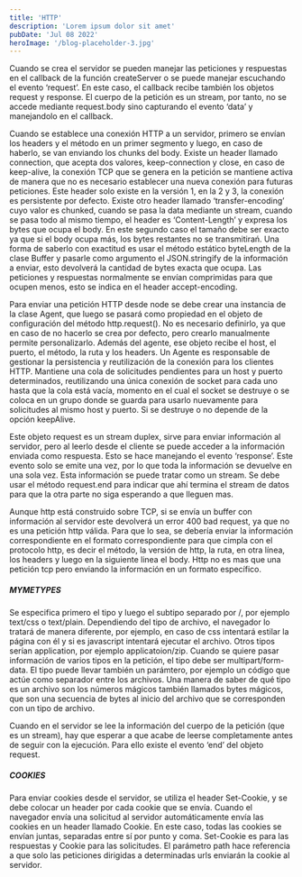 ```yaml
---
title: 'HTTP'
description: 'Lorem ipsum dolor sit amet'
pubDate: 'Jul 08 2022'
heroImage: '/blog-placeholder-3.jpg'
---
```


Cuando se crea el servidor se pueden manejar las peticiones y respuestas en el callback de la función createServer o se puede manejar escuchando el evento ‘request’. En este caso, el callback recibe también los objetos request y response. El cuerpo de la petición es un stream, por tanto, no se accede mediante request.body sino capturando el evento ‘data’ y manejandolo en el callback.

Cuando se establece una conexión HTTP a un servidor, primero se envían los headers y el método en un primer segmento y luego, en caso de haberlo, se van enviando los chunks del body. Existe un header llamado connection, que acepta dos valores, keep-connection y close, en caso de keep-alive, la conexión TCP que se genera en la petición se mantiene activa de manera que no es necesario establecer una nueva conexión para futuras peticiones. Este header solo existe en la versión 1, en la 2 y 3, la conexión es persistente por defecto. Existe otro header llamado ‘transfer-encoding’ cuyo valor es chunked, cuando se pasa la data mediante un stream, cuando se pasa todo al mismo tiempo, el header es ‘Content-Length’ y expresa los bytes que ocupa el body. En este segundo caso el tamaño debe ser exacto ya que si el body ocupa más, los bytes restantes no se transmitirań. Una forma de saberlo con exactitud es usar el método estático byteLength de la clase Buffer y pasarle como argumento el JSON.stringify de la información a enviar, esto devolverá la cantidad de bytes exacta que ocupa. Las peticiones y respuestas normalmente se envían comprimidas para que ocupen menos, esto se indica en el header accept-encoding.

Para enviar una petición HTTP desde node se debe crear una instancia de la clase Agent, que luego se pasará como propiedad en el objeto de configuración del método http.request(). No es necesario definirlo, ya que en caso de no hacerlo se crea por defecto, pero crearlo manualmente permite personalizarlo. Además del agente, ese objeto recibe el host, el puerto, el método, la ruta y los headers. Un Agente es responsable de gestionar la persistencia y reutilización de la conexión para los clientes HTTP. Mantiene una cola de solicitudes pendientes para un host y puerto determinados, reutilizando una única conexión de socket para cada uno hasta que la cola está vacía, momento en el cual el socket se destruye o se coloca en un grupo donde se guarda para usarlo nuevamente para solicitudes al mismo host y puerto. Si se destruye o no depende de la opción keepAlive.

Este objeto request es un stream duplex, sirve para enviar información al servidor, pero al leerlo desde el cliente se puede acceder a la información enviada como respuesta. Esto se hace manejando el evento ‘response’. Este evento solo se emite una vez, por lo que toda la información se devuelve en una sola vez. Esta información se puede tratar como un stream. Se debe usar el método request.end para indicar que ahí termina el stream de datos para que la otra parte no siga esperando a que lleguen mas.

Aunque http está construido sobre TCP, si se envía un buffer con información al servidor este devolverá un error 400 bad request, ya que no es una petición http válida. Para que lo sea, se debería enviar la información correspondiente en el formato correspondiente para que cimpla con el protocolo http, es decir el método, la versión de http, la ruta, en otra línea, los headers y luego en la siguiente linea el body. Http no es mas que una petición tcp pero enviando la información en un formato específico. 

##### MYMETYPES
Se especifica primero el tipo y luego el subtipo separado por /, por ejemplo text/css o text/plain. Dependiendo del tipo de archivo, el navegador lo tratará de manera diferente, por ejemplo, en caso de css intentará estilar la página con él y si es javascript intentará ejecutar el archivo. Otros tipos serían application, por ejemplo applicatoion/zip. Cuando se quiere pasar información de varios tipos en la petición, el tipo debe ser multipart/form-data. El tipo puede llevar también un parámtero, por ejemplo un código que actúe como separador entre los archivos. Una manera de saber de qué tipo es un archivo son los números mágicos también llamados bytes mágicos, que son una secuencia de bytes al inicio del archivo que se corresponden con un tipo de archivo.

Cuando en el servidor se lee la información del cuerpo de la petición (que es un stream), hay que esperar a que acabe de leerse completamente antes de seguir con la ejecución. Para ello existe el evento ‘end’ del objeto request.

##### COOKIES
Para enviar cookies desde el servidor, se utiliza el header Set-Cookie, y se debe colocar un header por cada cookie que se envía. Cuando el navegador envía una solicitud al servidor automáticamente envía las cookies en un header llamado Cookie. En este caso, todas las cookies se envían juntas, separadas entre sí por punto y coma. Set-Cookie es para las respuestas y Cookie para las solicitudes. El parámetro path hace referencia a que solo las peticiones dirigidas a determinadas urls enviarán la cookie al servidor.
